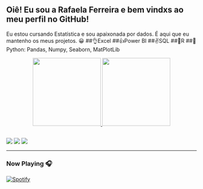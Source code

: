 ## Oiê! Eu sou a Rafaela Ferreira e bem vindxs ao meu perfil no GitHub!

Eu estou cursando Estatística e sou apaixonada por dados. É aqui que eu mantenho os meus projetos. 😀
##👌Excel
##👍Power BI
##✌️SQL
##🙌R
##🤏Python: Pandas, Numpy, Seaborn, MatPlotLib
<div align="center">
  <a href="https://github.com/rafacferreira">
  <img height="180em" src="https://github-readme-stats.vercel.app/api?username=rafacferreira&show_icons=true&theme=great-gatsby&include_all_commits=true&count_private=true"/>
  <img height="180em" src="https://github-readme-stats.vercel.app/api/top-langs/?username=rafacferreira&layout=compact&langs_count=7&theme=great-gatsby"/>
</div>

  ##
 
<div> 
   <a href="https://instagram.com/rafacferreira" target="_blank"><img src="https://img.shields.io/badge/-Instagram-%23E4405F?style=for-the-badge&logo=instagram&logoColor=white" target="_blank"></a>
   <a href = "mailto:rafacferreira@yahoo.com.br"><img src="https://img.shields.io/badge/-Gmail-%23333?style=for-the-badge&logo=gmail&logoColor=white" target="_blank"></a>
  <a href="https://www.linkedin.com/in/rafaela-da-costa-ferreira-7320ab4a" target="_blank"><img src="https://img.shields.io/badge/-LinkedIn-%230077B5?style=for-the-badge&logo=linkedin&logoColor=white" target="_blank"></a> 
</div>

---



### Now Playing 🎧

[![Spotify](https://github-readme-remake.vercel.app/api/spotify)](https://open.spotify.com/user/22snl5necid22xbhvujpjdwla)
<br/>
